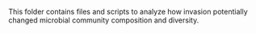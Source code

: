 This folder contains files and scripts to analyze how invasion potentially changed microbial community composition and diversity.
